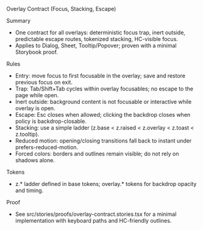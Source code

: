Overlay Contract (Focus, Stacking, Escape)

Summary
- One contract for all overlays: deterministic focus trap, inert outside, predictable escape routes, tokenized stacking, HC-visible focus.
- Applies to Dialog, Sheet, Tooltip/Popover; proven with a minimal Storybook proof.

Rules
- Entry: move focus to first focusable in the overlay; save and restore previous focus on exit.
- Trap: Tab/Shift+Tab cycles within overlay focusables; no escape to the page while open.
- Inert outside: background content is not focusable or interactive while overlay is open.
- Escape: Esc closes when allowed; clicking the backdrop closes when policy is backdrop-closable.
- Stacking: use a simple ladder (z.base < z.raised < z.overlay < z.toast < z.tooltip).
- Reduced motion: opening/closing transitions fall back to instant under prefers-reduced-motion.
- Forced colors: borders and outlines remain visible; do not rely on shadows alone.

Tokens
- z.* ladder defined in base tokens; overlay.* tokens for backdrop opacity and timing.

Proof
- See src/stories/proofs/overlay-contract.stories.tsx for a minimal implementation with keyboard paths and HC-friendly outlines.
